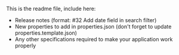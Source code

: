 This is the readme file, include here:
- Release notes (format: #32 Add date field in search filter)
- New properties to add in properties.json (don't forget to update properties.template.json)
- Any other specifications required to make your application work properly
